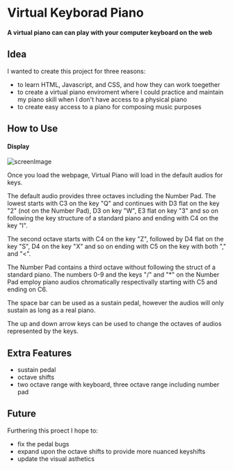 # Virtual Keyborad Piano

#### A virtual piano can can play with your computer keyboard on the web

## Idea

I wanted to create this project for three reasons:
* to learn HTML, Javascript, and CSS, and how they can work toegether
* to create a virtual piano enviroment where I could practice and maintain my piano skill when I don't have access to a physical piano
* to create easy access to a piano for composing music purposes


## How to Use

#### Display
![screenImage](https://github.com/user-attachments/assets/397960d2-dc00-4b48-a2ce-7cda406659a1)

Once you load the webpage, Virtual Piano will load in the default audios for keys.

The default audio provides three octaves including the Number Pad. The lowest starts with C3 on the key "Q" and continues with D3 flat on the key "2" (not on the Number Pad), D3 on key "W", E3 flat on key "3" and so on following the key structure of a standard piano and ending with C4 on the key "I".

The second octave starts with C4 on the key "Z", followed by D4 flat on the key "S", D4 on the key "X" and so on ending with C5 on the key with both "," and "<".

The Number Pad contains a third octave without following the struct of a standard piano. The numbers 0-9 and the keys "/" and "*" on the Number Pad employ piano audios chromatically respectivally starting with C5 and ending on C6.

The space bar can be used as a sustain pedal, however the audios will only sustain as long as a real piano.

The up and down arrow keys can be used to change the octaves of audios represented by the keys.


## Extra Features
* sustain pedal
* octave shifts
* two octave range with keyboard, three octave range including number pad


## Future

Furthering this proect I hope to:
* fix the pedal bugs
* expand upon the octave shifts to provide more nuanced keyshifts
* update the visual asthetics
